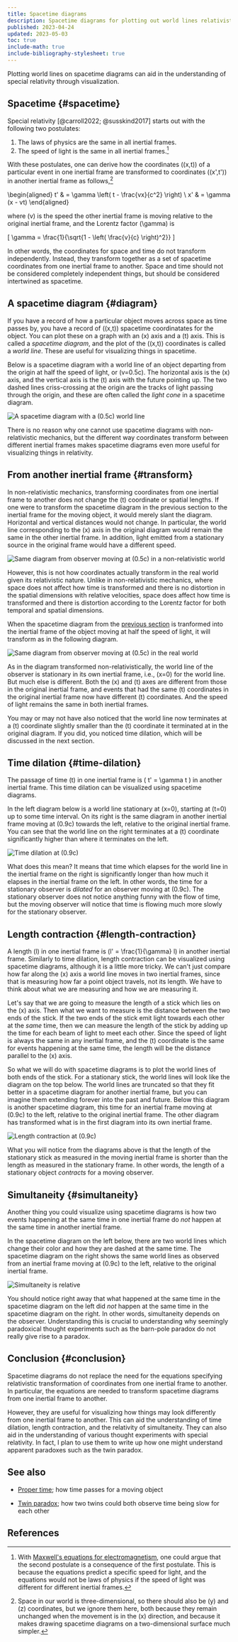 ```yaml
---
title: Spacetime diagrams
description: Spacetime diagrams for plotting out world lines relativistically.
published: 2023-04-24
updated: 2023-05-03
toc: true
include-math: true
include-bibliography-stylesheet: true
---
```


Plotting world lines on spacetime diagrams can aid in the understanding of
special relativity through visualization.

## Spacetime {#spacetime}

Special relativity [@carroll2022; @susskind2017] starts out with
the following two postulates:

1.   The laws of physics are the same in all inertial frames.
2.   The speed of light is the same in all inertial frames.[^maxwell]

[^maxwell]: With [Maxwell's equations for electromagnetism],
one could argue that the second postulate is a consequence of the first postulate.
This is because the equations predict a specific speed for light,
and the equations would not be laws of physics
if the speed of light was different for different inertial frames.

With these postulates, one can derive how the coordinates \((x,t)\)
of a particular event in one inertial frame are transformed
to coordinates \((x',t')\) in another inertial frame as follows,[^ignored-yz]

\begin{aligned}
t' & = \gamma \left( t - \frac{vx}{c^2} \right) \\
x' & = \gamma (x - vt)
\end{aligned}

where \(v\) is the speed the other inertial frame is moving relative to the original inertial frame,
and the Lorentz factor \(\gamma\) is

\[ \gamma = \frac{1}{\sqrt{1 - \left( \frac{v}{c} \right)^2}} \]

[^ignored-yz]: Space in our world is three-dimensional, so there should also
be \(y\) and \(z\) coordinates, but we ignore them here, both because they
remain unchanged when the movement is in the \(x\) direction,
and because it makes drawing spacetime diagrams on a two-dimensional
surface much simpler.

In other words, the coordinates for space and time do not transform independently.
Instead, they transform together as a set of spacetime coordinates from one inertial frame to another.
Space and time should not be considered completely independent things,
but should be considered intertwined as spacetime.

[Maxwell's equations for electromagnetism]: https://www.maxwells-equations.com/

## A spacetime diagram {#diagram}

If you have a record of how a particular object moves across space as time passes by,
you have a record of \((x,t)\) spacetime coordinatates for the object.
You can plot these on a graph with an \(x\) axis and a \(t\) axis.
This is called a _spacetime diagram_, and the plot of the \((x,t)\) coordinates
is called a _world line_.  These are useful for visualizing things in spacetime.

Below is a spacetime diagram with a world line of an object departing from the origin at
half the speed of light, or \(v=0.5c\).  The horizontal axis is the \(x\) axis,
and the vertical axis is the \(t\) axis with the future pointing up.
The two dashed lines criss-crossing at the origin
are the tracks of light passing through the origin, and these are often called
the _light cone_ in a spacetime diagram.

![A spacetime diagram with a \(0.5c\) world line](/diagrams/article/relativity/diagrams/worldline.svg)

There is no reason why one cannot use spacetime diagrams with non-relativistic mechanics,
but the different way coordinates transform between different inertial frames
makes spacetime diagrams even more useful for visualizing things in relativity.

## From another inertial frame {#transform}

In non-relativistic mechanics, transforming coordinates from one inertial frame
to another does not change the \(t\) coordinate or spatial lengths.
If one were to transform the spacetime diagram in the previous section to the inertial
frame for the moving object, it would merely slant the diagram.
Horizontal and vertical distances would not change.
In particular, the world line corresponding to the \(x\) axis
in the original diagram would remain the same in the other inertial frame.
In addition, light emitted from a stationary source in the original frame
would have a different speed.

![Same diagram from observer moving at \(0.5c\) in a non-relativistic world](/diagrams/article/relativity/diagrams/worldline-nonrelativistic.svg)

However, this is not how coordinates actually transform in the real world given its relativistic nature.
Unlike in non-relativistic mechanics, where space does not affect how time is transformed
and there is no distortion in the spatial dimensions with relative velocities,
space does affect how time is transformed and there is distortion according to the Lorentz factor
for both temporal and spatial dimensions.

When the spacetime diagram from the [previous section](#diagram) is tranformed into
the inertial frame of the object moving at half the speed of light, it will transform
as in the following diagram.

![Same diagram from observer moving at \(0.5c\) in the real world](/diagrams/article/relativity/diagrams/worldline-50.svg)

As in the diagram transformed non-relativistically, the world line of the observer is stationary
in its own inertial frame, i.e., \(x=0\) for the world line.  But much else is different.
Both the \(x\) and \(t\) axes are different from those in the original inertial frame,
and events that had the same \(t\) coordinates in the original inertial frame now have
different \(t\) coordinates.  And the speed of light remains the same in both inertial frames.

You may or may not have also noticed that the world line now terminates at a \(t\) coordinate
slightly smaller than the \(t\) coordinate it terminated at in the original diagram.
If you did, you noticed time dilation, which will be discussed in the next section.

## Time dilation {#time-dilation}

The passage of time \(t\) in one inertial frame is \( t' = \gamma t \) in another inertial frame.
This time dilation can be visualized using spacetime diagrams.

In the left diagram below is a world line stationary at \(x=0\),
starting at \(t=0\) up to some time interval.
On its right is the same diagram in another inertial frame moving at \(0.9c\)
towards the left, relative to the original inertial frame.
You can see that the world line on the right terminates at a \(t\) coordinate
significantly higher than where it terminates on the left.

![Time dilation at \(0.9c\)](/diagrams/article/relativity/diagrams/time-dilation.svg)

What does this mean?  It means that time which elapses for the world line
in the inertial frame on the right is significantly longer than how much it
elapses in the inertial frame on the left.  In other words, the time for
a stationary observer is _dilated_ for an observer moving at \(0.9c\).
The stationary observer does not notice anything funny with the flow
of time, but the moving observer will notice that time is flowing much
more slowly for the stationary observer.

## Length contraction {#length-contraction}

A length \(l\) in one inertial frame is \(l' = \frac{1}{\gamma} l\) in another inertial frame.
Similarly to time dilation, length contraction can be visualized using spacetime diagrams,
although it is a little more tricky.
We can't just compare how far along the \(x\) axis a world line moves in two inertial frames,
since that is measuring how far a point object travels, not its length.
We have to think about what we are measuring and how we are measuring it.

Let's say that we are going to measure the length of a stick which lies on the \(x\) axis.
Then what we want to measure is the distance between the two ends of the stick.
If the two ends of the stick emit light towards each other at the _same_ time,
then we can measure the length of the stick by adding up the time for each beam of light
to meet each other.  Since the speed of light is always the same in any inertial frame,
and the \(t\) coordinate is the same for events happening at the same time,
the length will be the distance parallel to the \(x\) axis.

So what we will do with spacetime diagrams is to plot the world lines of both ends
of the stick.  For a stationary stick, the world lines will look like the diagram
on the top below.  The world lines are truncated so that they fit better in a
spacetime diagram for another inertial frame, but you can imagine them extending
forever into the past and future.  Below this diagram is another spacetime diagram,
this time for an inertial frame moving at \(0.9c\) to the left,
relative to the original inertial frame.  The other diagram has transformed
what is in the first diagram into its own inertial frame.

![Length contraction at \(0.9c\)](/diagrams/article/relativity/diagrams/length-contraction.svg)

What you will notice from the diagrams above is that the length of the stationary stick
as measured in the moving inertial frame is shorter than the length as measured in the
stationary frame.  In other words, the length of a stationary object _contracts_
for a moving observer.

## Simultaneity {#simultaneity}

Another thing you could visualize using spacetime diagrams is how two events
happening at the same time in one inertial frame do _not_ happen at the same time
in another inertial frame.

In the spacetime diagram on the left below, there are two world lines which change
their color and how they are dashed at the same time.  The spacetime diagram on
the right shows the same world lines as observed from an inertial frame moving
at \(0.9c\) to the left, relative to the original inertial frame.

![Simultaneity is relative](/diagrams/article/relativity/diagrams/simultaneity.svg)

You should notice right away that what happened at the same time in the
spacetime diagram on the left did _not_ happen at the same time in the spacetime
diagram on the right.  In other words, simultaneity depends on the observer.
Understanding this is crucial to understanding why seemingly paradoxical
thought experiments such as the barn-pole paradox do not really give rise
to a paradox.

## Conclusion {#conclusion}

Spacetime diagrams do not replace the need for the equations specifying
relativistic transformation of coordinates from one inertial frame to another.
In particular, the equations are needed to transform spacetime diagrams
from one inertial frame to another.

However, they are useful for visualizing how things may look differently
from one inertial frame to another.  This can aid the understanding of
time dilation, length contraction, and the relativity of simultaneity.
They can also aid in the understanding of various thought experiments
with special relativity.  In fact, I plan to use them to write up how
one might understand apparent paradoxes such as the twin paradox.

## See also

*   [Proper time](/article/physics/relativity/proper-time/);
    how time passes for a moving object

*   [Twin paradox](/article/physics/relativity/paradox/twin/);
    how two twins could both observe time being slow for each other

## References
